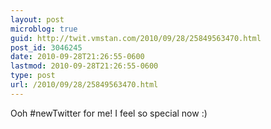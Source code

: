 ```yaml
---
layout: post
microblog: true
guid: http://twit.vmstan.com/2010/09/28/25849563470.html
post_id: 3046245
date: 2010-09-28T21:26:55-0600
lastmod: 2010-09-28T21:26:55-0600
type: post
url: /2010/09/28/25849563470.html
---
```

Ooh #newTwitter for me! I feel so special now :)

